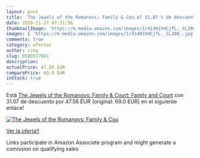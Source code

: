 ```yaml
---
layout: post
title: 'The Jewels of the Romanovs: Family & Cou al 31.07 % de descuento'
date: 2020-11-27 07:31:56
thumbnailImage: 'https://m.media-amazon.com/images/I/414H1hHCjfL._SL200_.jpg'
images: [ 'https://m.media-amazon.com/images/I/414H1hHCjfL._SL200_.jpg' ]
comments: true
category: ofertas
author: ring
slug: 0500517061
description:
actualPrice: 47.56 EUR
comparePrice: 69.0 EUR
inStock: true
---
```


Está [The Jewels of the Romanovs: Family & Court: Family and Court](https://www.amazon.es/dp/0500517061/?tag=tolees-21) con 31.07 de descuento por 47.56 EUR (original: 69.0 EUR) en el siguiente enlace!

[![The Jewels of the Romanovs: Family & Cou](https://m.media-amazon.com/images/I/414H1hHCjfL._SL200_.jpg)](https://www.amazon.es/dp/0500517061/?tag=tolees-21)

[Ver la oferta!!](https://www.amazon.es/dp/0500517061/?tag=tolees-21)

Links participate in Amazon Associate program and might generate a comission on qualifying sales


